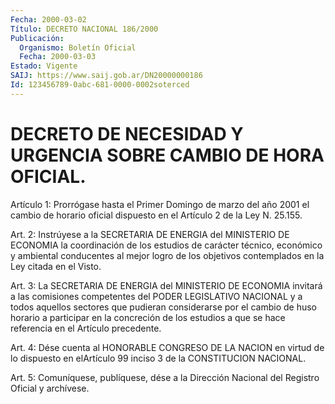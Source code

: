 ```yaml
---
Fecha: 2000-03-02
Título: DECRETO NACIONAL 186/2000
Publicación:
  Organismo: Boletín Oficial
  Fecha: 2000-03-03
Estado: Vigente
SAIJ: https://www.saij.gob.ar/DN20000000186
Id: 123456789-0abc-681-0000-0002soterced
---
```

# DECRETO DE NECESIDAD Y URGENCIA SOBRE CAMBIO DE HORA OFICIAL.

<a id="1"></a>
Artículo 1: Prorrógase hasta el Primer  Domingo  de marzo del año 2001 el cambio de horario oficial dispuesto en el Artículo 2 de la Ley N. 25.155.

<a id="2"></a>
Art.  2: Instrúyese a la SECRETARIA DE ENERGIA del MINISTERIO  DE ECONOMIA la  coordinación  de  los  estudios  de carácter técnico, económico y ambiental conducentes al mejor logro  de los objetivos contemplados en la Ley citada en el Visto.

<a id="3"></a>
Art. 3: La SECRETARIA DE ENERGIA del MINISTERIO DE  ECONOMIA invitará a las comisiones competentes del PODER LEGISLATIVO NACIONAL y a todos aquellos sectores que pudieran considerarse por el cambio de huso horario a participar en la concreción de los estudios a que se hace referencia en el Artículo precedente.

<a id="4"></a>
Art. 4: Dése cuenta al HONORABLE CONGRESO DE LA NACION en virtud de lo dispuesto en elArtículo 99 inciso 3 de la CONSTITUCION NACIONAL.

<a id="5"></a>
Art. 5: Comuníquese, publíquese, dése a la Dirección Nacional del Registro Oficial y archívese.